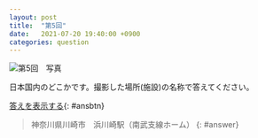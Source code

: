 ```yaml
---
layout: post
title:  "第5回"
date:   2021-07-20 19:40:00 +0900
categories: question
---
```


![第5回　写真](/kokodoko/images/q5.jpg)

日本国内のどこかです。撮影した場所(施設)の名称で答えてください。

[答えを表示する](javascript:void(0)){: #ansbtn}

>神奈川県川崎市　浜川崎駅（南武支線ホーム）
{: #answer}
